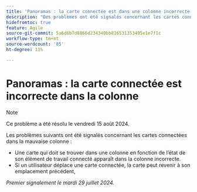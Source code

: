 ```yaml
---
title: 'Panoramas : la carte connectée est dans une colonne incorrecte'
description: "Des problèmes ont été signalés concernant les cartes connectées dans la mauvaise colonne."
hidefromtoc: true
feature: Agile
source-git-commit: 5a6d6b7d8866d234340bb816531353495e1e7f1c
workflow-type: tm+mt
source-wordcount: '85'
ht-degree: 11%

---
```



# Panoramas : la carte connectée est incorrecte dans la colonne

>[!NOTE]
>
>Ce problème a été résolu le vendredi 15 août 2024.

Les problèmes suivants ont été signalés concernant les cartes connectées dans la mauvaise colonne :

* Une carte qui doit se trouver dans une colonne en fonction de l’état de son élément de travail connecté apparaît dans la colonne incorrecte.
* Si un utilisateur déplace une carte connectée, la carte peut revenir à son emplacement précédent,

_Premier signalement le mardi 29 juillet 2024._
